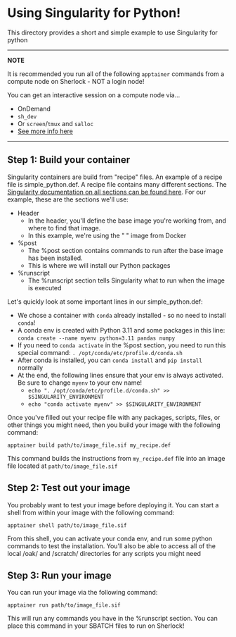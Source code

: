 # Using Singularity for Python!

This directory provides a short and simple example to use Singularity for python

---
**NOTE**

It is recommended you run all of the following `apptainer` commands from a compute node on Sherlock - NOT a login node!

You can get an interactive session on a compute node via...
* OnDemand
* `sh_dev`
* Or `screen`/`tmux` and `salloc`
* [See more info here](https://www.sherlock.stanford.edu/docs/user-guide/running-jobs/#interactive-jobs)

---

## Step 1: Build your container

Singularity containers are build from "recipe" files.  An example of a recipe file is simple_python.def.  A recipe file contains many different sections.  The [Singularity documentation on all sections can be found here](https://docs.sylabs.io/guides/2.6/user-guide/container_recipes.html).  For our example, these are the sections we'll use:

* Header
    * In the header, you'll define the base image you're working from, and where to find that image.
    * In this example, we're using the " " image from Docker
* %post
    * The %post section contains commands to run after the base image has been installed.
    * This is where we will install our Python packages
* %runscript
    * The %runscript section tells Singularity what to run when the image is executed
 

Let's quickly look at some important lines in our simple_python.def:
* We chose a container with `conda` already installed - so no need to install `conda`!
* A conda env is created with Python 3.11 and some packages in this line: `conda create --name myenv python=3.11 pandas numpy`
* If you need to `conda activate` in the %post section, you need to run this special command: `. /opt/conda/etc/profile.d/conda.sh`
* After conda is installed, you can `conda install` and `pip install` normally
* At the end, the following lines ensure that your env is always activated.  Be sure to change `myenv` to your env name!
    * `echo ". /opt/conda/etc/profile.d/conda.sh" >> $SINGULARITY_ENVIRONMENT`
    * `echo "conda activate myenv" >> $SINGULARITY_ENVIRONMENT`


Once you've filled out your recipe file with any packages, scripts, files, or other things you might need, then you build your image with the following command:

`apptainer build path/to/image_file.sif my_recipe.def`

This command builds the instructions from `my_recipe.def` file into an image file located at `path/to/image_file.sif`



## Step 2: Test out your image

You probably want to test your image before deploying it.  You can start a shell from within your image with the following command:

`apptainer shell path/to/image_file.sif`

From this shell, you can activate your conda env, and run some python commands to test the installation.  You'll also be able to access all of the local /oak/ and /scratch/ directories for any scripts you might need

## Step 3: Run your image

You can run your image via the following command:

`apptainer run path/to/image_file.sif`

This will run any commands you have in the %runscript section.  You can place this command in your SBATCH files to run on Sherlock!
